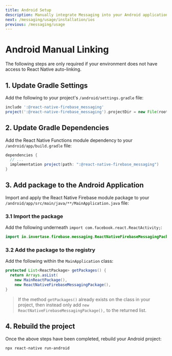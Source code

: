 ```yaml
---
title: Android Setup
description: Manually integrate Messaging into your Android application.
next: /messaging/usage/installation/ios
previous: /messaging/usage
---
```


# Android Manual Linking

The following steps are only required if your environment does not have access to React Native auto-linking.

## 1. Update Gradle Settings

Add the following to your project's `/android/settings.gradle` file:

```groovy
include ':@react-native-firebase_messaging'
project(':@react-native-firebase_messaging').projectDir = new File(rootProject.projectDir, './../node_modules/@react-native-firebase/messaging/android')
```

## 2. Update Gradle Dependencies

Add the React Native Functions module dependency to your `/android/app/build.gradle` file:

```groovy
dependencies {
  // ...
  implementation project(path: ":@react-native-firebase_messaging")
}
```

## 3. Add package to the Android Application

Import and apply the React Native Firebase module package to your `/android/app/src/main/java/**/MainApplication.java` file:

### 3.1 Import the package

Add the following underneath
`import com.facebook.react.ReactActivity;`:

```java
import io.invertase.firebase.messaging.ReactNativeFirebaseMessagingPackage;
```

### 3.2 Add the package to the registry

Add the following within the `MainApplication` class:

```java
protected List<ReactPackage> getPackages() {
  return Arrays.asList(
    new MainReactPackage(),
    new ReactNativeFirebaseMessagingPackage(),
}
```

> If the method `getPackages()` already exists on the class in your project, then instead only add `new ReactNativeFirebaseMessagingPackage(),` to the returned list.

## 4. Rebuild the project

Once the above steps have been completed, rebuild your Android project:

```bash
npx react-native run-android
```

